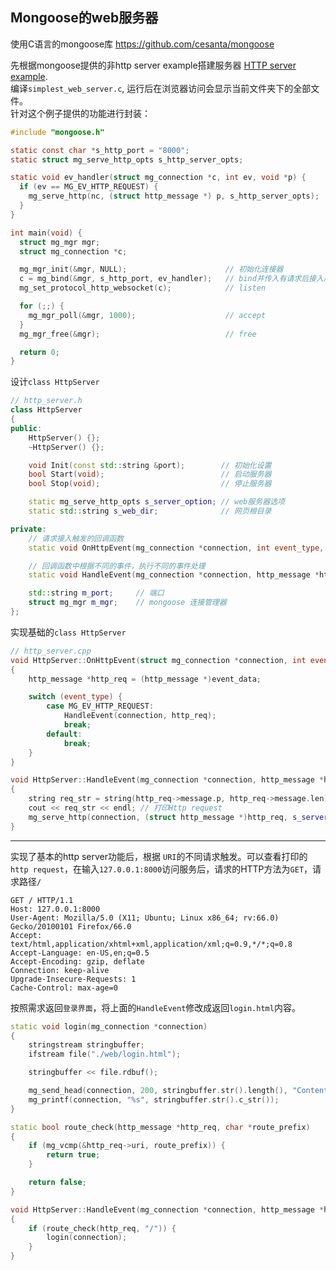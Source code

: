 ## Mongoose的web服务器
使用C语言的mongoose库 https://github.com/cesanta/mongoose

先根据mongoose提供的非http server example搭建服务器 [HTTP server example](https://github.com/cesanta/mongoose/tree/master/examples/simplest_web_server).  
编译`simplest_web_server.c`,  运行后在浏览器访问会显示当前文件夹下的全部文件。  
针对这个例子提供的功能进行封装：

```c
#include "mongoose.h"

static const char *s_http_port = "8000";
static struct mg_serve_http_opts s_http_server_opts;

static void ev_handler(struct mg_connection *c, int ev, void *p) {
  if (ev == MG_EV_HTTP_REQUEST) {
    mg_serve_http(nc, (struct http_message *) p, s_http_server_opts);
  }
}

int main(void) {
  struct mg_mgr mgr;
  struct mg_connection *c;

  mg_mgr_init(&mgr, NULL);                      // 初始化连接器
  c = mg_bind(&mgr, s_http_port, ev_handler);   // bind并传入有请求后接入后的回调函数ev_handler
  mg_set_protocol_http_websocket(c);            // listen

  for (;;) {
    mg_mgr_poll(&mgr, 1000);                    // accept
  }
  mg_mgr_free(&mgr);                            // free

  return 0;
}
```
  
设计`class HttpServer`
```c++
// http_server.h
class HttpServer
{
public:
    HttpServer() {};
    ~HttpServer() {};

    void Init(const std::string &port);        // 初始化设置
    bool Start(void);                          // 启动服务器
    bool Stop(void);                           // 停止服务器

    static mg_serve_http_opts s_server_option; // web服务器选项
    static std::string s_web_dir;              // 网页根目录

private:
    // 请求接入触发的回调函数
    static void OnHttpEvent(mg_connection *connection, int event_type, void *event_data);

    // 回调函数中根据不同的事件，执行不同的事件处理
    static void HandleEvent(mg_connection *connection, http_message *http_req);

    std::string m_port;     // 端口
    struct mg_mgr m_mgr;    // mongoose 连接管理器
};
```

实现基础的`class HttpServer`
```c++
// http_server.cpp
void HttpServer::OnHttpEvent(struct mg_connection *connection, int event_type, void *event_data)
{
    http_message *http_req = (http_message *)event_data;

    switch (event_type) {
        case MG_EV_HTTP_REQUEST:
            HandleEvent(connection, http_req);
            break;
        default:
            break;
    }
}

void HttpServer::HandleEvent(mg_connection *connection, http_message *http_req)
{
    string req_str = string(http_req->message.p, http_req->message.len);
    cout << req_str << endl; // 打印Http request
    mg_serve_http(connection, (struct http_message *)http_req, s_server_option);
}
```
***
实现了基本的http server功能后，根据 `URI`的不同请求触发。可以查看打印的`http request`，在输入`127.0.0.1:8000`访问服务后，请求的HTTP方法为`GET`，请求路径`/`
```
GET / HTTP/1.1
Host: 127.0.0.1:8000
User-Agent: Mozilla/5.0 (X11; Ubuntu; Linux x86_64; rv:66.0) Gecko/20100101 Firefox/66.0
Accept: text/html,application/xhtml+xml,application/xml;q=0.9,*/*;q=0.8
Accept-Language: en-US,en;q=0.5
Accept-Encoding: gzip, deflate
Connection: keep-alive
Upgrade-Insecure-Requests: 1
Cache-Control: max-age=0
```
按照需求返回`登录界面`，将上面的`HandleEvent`修改成返回`login.html`内容。
```c++
static void login(mg_connection *connection)
{
    stringstream stringbuffer;
    ifstream file("./web/login.html");

    stringbuffer << file.rdbuf();

    mg_send_head(connection, 200, stringbuffer.str().length(), "Content-type: text/html\r\n\r\n ");
    mg_printf(connection, "%s", stringbuffer.str().c_str());
}

static bool route_check(http_message *http_req, char *route_prefix)
{
    if (mg_vcmp(&http_req->uri, route_prefix)) {
        return true;
    }

    return false;
}

void HttpServer::HandleEvent(mg_connection *connection, http_message *http_req)
{
    if (route_check(http_req, "/")) {
        login(connection);
    }
}
```
